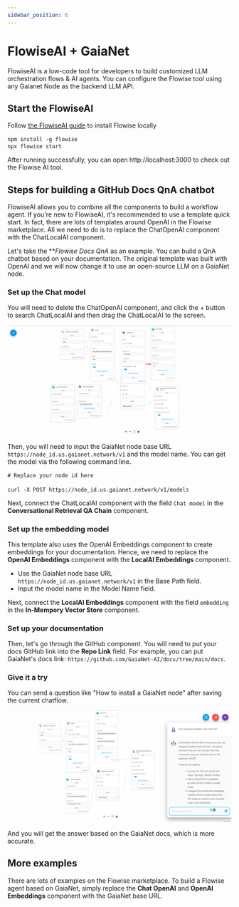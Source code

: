 ```yaml
---
sidebar_position: 6
---
```


# FlowiseAI + GaiaNet

FlowiseAI is a low-code tool for developers to build customized LLM orchestration flows & AI agents. You can configure the Flowise tool using any Gaianet Node as the backend LLM API.


## Start the FlowiseAI

Follow [the FlowiseAI guide](https://docs.flowiseai.com/getting-started) to install Flowise locally

```
npm install -g flowise
npx flowise start
```

After running successfully, you can open http://localhost:3000 to check out the Flowise AI tool.

## Steps for building a GitHub Docs QnA chatbot

FlowiseAI allows you to combine all the components to build a workflow agent. If you're new to FlowiseAI, it's recommended to use a template quick start. In fact, there are lots of templates around OpenAI in the Flowise marketplace. All we need to do is to replace the ChatOpenAI component with the ChatLocalAI component.

Let's take the ***Flowise Docs QnA* as an example. You can build a QnA chatbot based on your documentation. The original template was built with OpenAI and we will now change it to use an open-source LLM on a GaiaNet node.

### Set up the Chat model

You will need to delete the ChatOpenAI component, and click the + button to search ChatLocalAI and then drag the ChatLocalAI to the screen.

![](flowise-03.png)

Then, you will need to input the GaiaNet node base URL `https://node_id.us.gaianet.network/v1` and the model name. You can get the model via the following command line.

```
# Replace your node id here

curl -X POST https://node_id.us.gaianet.network/v1/models
```

Next, connect the ChatLocalAI component with the field `Chat model` in the **Conversational Retrieval QA Chain** component.

### Set up the embedding model

This template also uses the OpenAI Embeddings component to create embeddings for your documentation. Hence, we need to replace the **OpenAI Embeddings** component with the **LocalAI Embeddings** component.

* Use the GaiaNet node base URL `https://node_id.us.gaianet.network/v1` in the Base Path field.
* Input the model name in the Model Name field.

Next, connect the **LocalAI Embeddings** component with the field `embedding` in the **In-Mempory Vector Store** component.

### Set up your documentation

Then, let's go through the GitHub component. You will need to put your docs GitHub link into the **Repo Link** field. For example, you can put GaiaNet's docs link: `https://github.com/GaiaNet-AI/docs/tree/main/docs`.

### Give it a try

You can send a question like "How to install a GaiaNet node" after saving the current chatflow. 

![](flowise-04.png)

And you will get the answer based on the GaiaNet docs, which is more accurate.


## More examples

There are lots of examples on the Flowise marketplace. To build a Flowise agent based on GaiaNet, simply replace the **Chat OpenAI** and **OpenAI Embeddings** component with the GaiaNet base URL.












